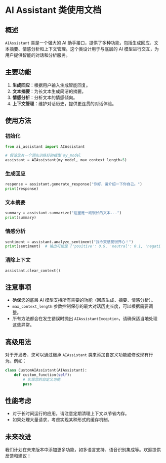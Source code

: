 # AI Assistant 类使用文档

## 概述

`AIAssistant` 类是一个强大的 AI 助手接口，提供了多种功能，包括生成回应、文本摘要、情感分析和上下文管理。这个类设计用于与底层的 AI 模型进行交互，为用户提供智能的对话和分析服务。

## 主要功能

1. **生成回应**：根据用户输入生成智能回复。
2. **文本摘要**：为长文本生成简洁的摘要。
3. **情感分析**：分析文本的情感倾向。
4. **上下文管理**：维护对话历史，提供更连贯的对话体验。

## 使用方法

### 初始化

```python
from ai_assistant import AIAssistant

# 假设您有一个预先训练好的模型 my_model
assistant = AIAssistant(my_model, max_context_length=5)
```

### 生成回应

```python
response = assistant.generate_response("你好，请介绍一下你自己。")
print(response)
```

### 文本摘要

```python
summary = assistant.summarize("这里是一段很长的文本...")
print(summary)
```

### 情感分析

```python
sentiment = assistant.analyze_sentiment("我今天感觉很开心！")
print(sentiment)  # 输出可能是 {'positive': 0.9, 'neutral': 0.1, 'negative': 0.0}
```

### 清除上下文

```python
assistant.clear_context()
```

## 注意事项

- 确保您的底层 AI 模型支持所有需要的功能（回应生成、摘要、情感分析）。
- `max_context_length` 参数控制保存的最大对话历史长度，可以根据需要调整。
- 所有方法都会在发生错误时抛出 `AIAssistantException`，请确保适当地处理这些异常。

## 高级用法

对于开发者，您可以通过继承 `AIAssistant` 类来添加自定义功能或修改现有行为。例如：

```python
class CustomAIAssistant(AIAssistant):
    def custom_function(self):
        # 实现您的自定义功能
        pass
```

## 性能考虑

- 对于长时间运行的应用，请注意定期清理上下文以节省内存。
- 如果处理大量请求，考虑实现某种形式的缓存机制。

## 未来改进

我们计划在未来版本中添加更多功能，如多语言支持、语音识别集成等。欢迎提供反馈和建议！